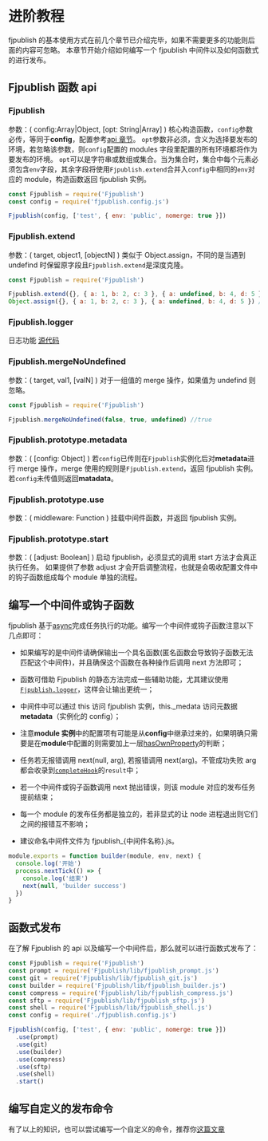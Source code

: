 # 进阶教程

fjpublish 的基本使用方式在前几个章节已介绍完毕，如果不需要更多的功能则后面的内容可忽略。
本章节开始介绍如何编写一个 fjpublish 中间件以及如何函数式的进行发布。

## Fjpublish 函数 api

### Fjpublish

参数：( config:Array|Object, [opt: String|Array] )
核心构造函数，`config`参数必传，等同于**config**，配置参考[api 章节](/api.html)。
`opt`参数非必须，含义为选择要发布的环境，若忽略该参数，则`config`配置的 modules 字段里配置的所有环境都将作为要发布的环境。
`opt`可以是字符串或数组或集合。当为集合时，集合中每个元素必须包含`env`字段，其余字段将使用`Fjpublish.extend`合并入`config`中相同的`env`对应的 module，构造函数返回 fjpublish 实例。

```js
const Fjpublish = require('Fjpublish')
const config = require('fjpublish.config.js')

Fjpublish(config, ['test', { env: 'public', nomerge: true }])
```

### Fjpublish.extend

参数：( target, object1, [objectN] )
类似于 Object.assign，不同的是当遇到 undefind 时保留原字段且`Fjpublish.extend`是深度克隆。

```js
const Fjpublish = require('Fjpublish')

Fjpublish.extend({}, { a: 1, b: 2, c: 3 }, { a: undefined, b: 4, d: 5 }) //{a: 1, b: 4, c: 3, d: 5}
Object.assign({}, { a: 1, b: 2, c: 3 }, { a: undefined, b: 4, d: 5 }) //{a: undefined, b: 4, c: 3, d: 5}
```

### Fjpublish.logger

日志功能
[源代码](https://github.com/zczhangchao51/fjpublish/blob/master/lib/logger.js)

### Fjpublish.mergeNoUndefined

参数：( target, val1, [valN] )
对于一组值的 merge 操作，如果值为 undefind 则忽略。

```js
const Fjpublish = require('Fjpublish')

Fjpublish.mergeNoUndefined(false, true, undefined) //true
```

### Fjpublish.prototype.metadata

参数：( [config: Object] )
若`config`已传则在`Fjpublish`实例化后对**metadata**进行 merge 操作，merge 使用的规则是`Fjpublish.extend`，返回 fjpublish 实例。
若`config`未传值则返回**matadata**。

### Fjpublish.prototype.use

参数：( middleware: Function )
挂载中间件函数，并返回 fjpublish 实例。

### Fjpublish.prototype.start

参数：( [adjust: Boolean] )
启动 fjpublish，必须显式的调用 start 方法才会真正执行任务。
如果提供了参数 adjust 才会开启调整流程，也就是会吸收配置文件中的钩子函数组成每个 module 单独的流程。

## 编写一个中间件或钩子函数

fjpublish 基于[async](https://github.com/caolan/async)完成任务执行的功能。编写一个中间件或钩子函数注意以下几点即可：

- 如果编写的是中间件请确保输出一个具名函数(匿名函数会导致钩子函数无法匹配这个中间件)，并且确保这个函数在各种操作后调用 next 方法即可；

- 函数可借助 Fjpublish 的静态方法完成一些辅助功能，尤其建议使用[`Fjpublish.logger`](/guide/advanced.html#fjpublish-logger)，这样会让输出更统一；

- 中间件中可以通过 this 访问 fjpublish 实例，this.\_medata 访问元数据**metadata**（实例化的 config）；

- 注意**module 实例**中的配置项有可能是从**config**中继承过来的，如果明确只需要是在**module**中配置的则需要加上一层[hasOwnProperty](https://developer.mozilla.org/zh-CN/docs/Web/JavaScript/Reference/Global_Objects/Object/hasOwnProperty)的判断；

- 任务若无报错调用 next(null, arg), 若报错调用 next(arg)。不管成功失败 arg 都会收录到[`completeHook`](/api/#completehook)的`result`中；

- 若一个中间件或钩子函数调用 next 抛出错误，则该 module 对应的发布任务提前结束；

- 每一个 module 的发布任务都是独立的，若非显式的让 node 进程退出则它们之间的报错互不影响；

- 建议命名中间件文件为 fjpublish\_{中间件名称}.js。

```js
module.exports = function builder(module, env, next) {
  console.log('开始')
  process.nextTick(() => {
    console.log('结束')
    next(null, 'builder success')
  })
}
```

## 函数式发布

在了解 Fjpublish 的 api 以及编写一个中间件后，那么就可以进行函数式发布了：

```js
const Fjpublish = require('Fjpublish')
const prompt = require('Fjpublish/lib/fjpublish_prompt.js')
const git = require('Fjpublish/lib/fjpublish_git.js')
const builder = require('Fjpublish/lib/fjpublish_builder.js')
const compress = require('Fjpublish/lib/fjpublish_compress.js')
const sftp = require('Fjpublish/lib/fjpublish_sftp.js')
const shell = require('Fjpublish/lib/fjpublish_shell.js')
const config = require('./fjpublish.config.js')

Fjpublish(config, ['test', { env: 'public', nomerge: true }])
  .use(prompt)
  .use(git)
  .use(builder)
  .use(compress)
  .use(sftp)
  .use(shell)
  .start()
```

## 编写自定义的发布命令

有了以上的知识，也可以尝试编写一个自定义的命令，推荐你[这篇文章](http://www.open-open.com/lib/view/open1450339482282.html)
